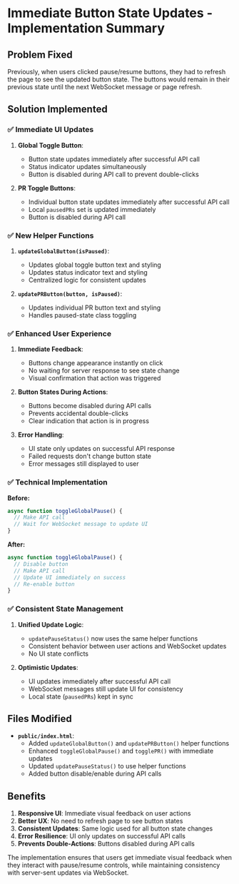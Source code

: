 # Immediate Button State Updates - Implementation Summary

## Problem Fixed

Previously, when users clicked pause/resume buttons, they had to refresh the page to see the updated button state. The buttons would remain in their previous state until the next WebSocket message or page refresh.

## Solution Implemented

### ✅ **Immediate UI Updates**

1. **Global Toggle Button**:

   - Button state updates immediately after successful API call
   - Status indicator updates simultaneously
   - Button is disabled during API call to prevent double-clicks

2. **PR Toggle Buttons**:
   - Individual button state updates immediately after successful API call
   - Local `pausedPRs` set is updated immediately
   - Button is disabled during API call

### ✅ **New Helper Functions**

1. **`updateGlobalButton(isPaused)`**:

   - Updates global toggle button text and styling
   - Updates status indicator text and styling
   - Centralized logic for consistent updates

2. **`updatePRButton(button, isPaused)`**:
   - Updates individual PR button text and styling
   - Handles paused-state class toggling

### ✅ **Enhanced User Experience**

1. **Immediate Feedback**:

   - Buttons change appearance instantly on click
   - No waiting for server response to see state change
   - Visual confirmation that action was triggered

2. **Button States During Actions**:

   - Buttons become disabled during API calls
   - Prevents accidental double-clicks
   - Clear indication that action is in progress

3. **Error Handling**:
   - UI state only updates on successful API response
   - Failed requests don't change button state
   - Error messages still displayed to user

### ✅ **Technical Implementation**

**Before:**

```javascript
async function toggleGlobalPause() {
  // Make API call
  // Wait for WebSocket message to update UI
}
```

**After:**

```javascript
async function toggleGlobalPause() {
  // Disable button
  // Make API call
  // Update UI immediately on success
  // Re-enable button
}
```

### ✅ **Consistent State Management**

1. **Unified Update Logic**:

   - `updatePauseStatus()` now uses the same helper functions
   - Consistent behavior between user actions and WebSocket updates
   - No UI state conflicts

2. **Optimistic Updates**:
   - UI updates immediately after successful API call
   - WebSocket messages still update UI for consistency
   - Local state (`pausedPRs`) kept in sync

## Files Modified

- **`public/index.html`**:
  - Added `updateGlobalButton()` and `updatePRButton()` helper functions
  - Enhanced `toggleGlobalPause()` and `togglePR()` with immediate updates
  - Updated `updatePauseStatus()` to use helper functions
  - Added button disable/enable during API calls

## Benefits

1. **Responsive UI**: Immediate visual feedback on user actions
2. **Better UX**: No need to refresh page to see button states
3. **Consistent Updates**: Same logic used for all button state changes
4. **Error Resilience**: UI only updates on successful API calls
5. **Prevents Double-Actions**: Buttons disabled during API calls

The implementation ensures that users get immediate visual feedback when they interact with pause/resume controls, while maintaining consistency with server-sent updates via WebSocket.
